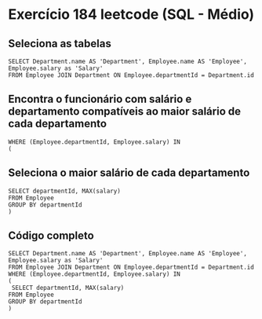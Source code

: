 # Exercício 184 leetcode (SQL - Médio)

## Seleciona as tabelas
```
SELECT Department.name AS 'Department', Employee.name AS 'Employee', Employee.salary as 'Salary' 
FROM Employee JOIN Department ON Employee.departmentId = Department.id 
```
## Encontra o funcionário com salário e departamento compatíveis ao maior salário de cada departamento
```
WHERE (Employee.departmentId, Employee.salary) IN
(
```
## Seleciona o maior salário de cada departamento
```
SELECT departmentId, MAX(salary)
FROM Employee
GROUP BY departmentId
)
```
## Código completo
```
SELECT Department.name AS 'Department', Employee.name AS 'Employee', Employee.salary as 'Salary'
FROM Employee JOIN Department ON Employee.departmentId = Department.id
WHERE (Employee.departmentId, Employee.salary) IN
(
 SELECT departmentId, MAX(salary)
FROM Employee
GROUP BY departmentId
)
```
